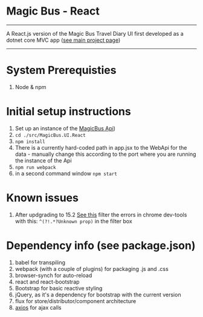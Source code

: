 # Magic Bus - React
---
A React.js version of the Magic Bus Travel Diary UI first developed as a dotnet core MVC app ([see main project page](https://github.com/jakimber/MagicBus "Magic Bus Project"))

---
# System Prerequisties
1. Node & npm

# Initial setup instructions
1. Set up an instance of the [MagicBus Api](https://github.com/jakimber/MagicBus "Magic Bus Project"))
1. `cd ./src/MagicBus.UI.React` 
1. `npm install`
4. There is a currently hard-coded path in app.jsx to the WebApi for the data - manually change this according to the port where you are running the instance of the Api
5. `npm run webpack`
6. in a second command window `npm start`

# Known issues
1. After updgrading to 15.2 [See this](https://github.com/themeteorchef/base/issues/157)
filter the errors in chrome dev-tools with this: `^(?!.*?Unknown prop)` in the filter box

# Dependency info (see package.json)
1. babel for transpiling
2. webpack (with a couple of plugins) for packaging .js and .css
3. browser-synch for auto-reload
4. react and react-bootstrap
5. Bootstrap for basic reactive styling
6. jQuery, as it's a dependency for bootstrap with the current version
7. flux for store/distributor/component architecture
8. [axios](https://github.com/mzabriskie/axios "axios on github") for ajax calls
